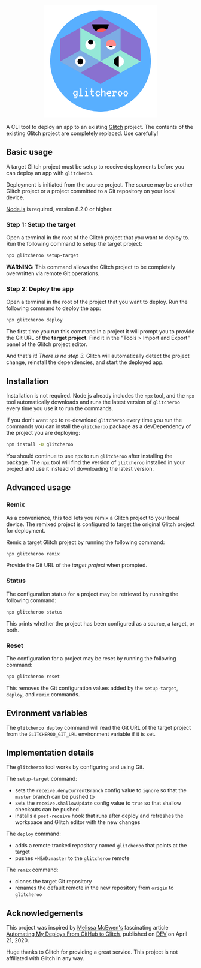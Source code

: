 <p align="center">
  <img src="https://raw.githubusercontent.com/bacongravy/glitcheroo/master/logo.png" width=300>
</p>

A CLI tool to deploy an app to an existing [Glitch](https://glitch.com) project. The contents of the existing Glitch project are completely replaced. Use carefully!

## Basic usage

A target Glitch project must be setup to receive deployments before you can deploy an app with `glitcheroo`.

Deployment is initiated from the source project. The source may be another Glitch project or a project committed to a Git repository on your local device.

[Node.js](https://nodejs.org) is required, version 8.2.0 or higher.

### Step 1: Setup the target

Open a terminal in the root of the Glitch project that you want to deploy to. Run the following command to setup the target project:

```sh
npx glitcheroo setup-target
```

**WARNING:** This command allows the Glitch project to be completely overwritten via remote Git operations.

### Step 2: Deploy the app

Open a terminal in the root of the project that you want to deploy. Run the following command to deploy the app:

```sh
npx glitcheroo deploy
```

The first time you run this command in a project it will prompt you to provide the Git URL of the **target project**. Find it in the "Tools > Import and Export" panel of the Glitch project editor.

And that's it! _There is no step 3._ Glitch will automatically detect the project change, reinstall the dependencies, and start the deployed app.

## Installation

Installation is not required. Node.js already includes the `npx` tool, and the `npx` tool automatically downloads and runs the latest version of `glitcheroo` every time you use it to run the commands.

If you don't want `npx` to re-download `glitcheroo` every time you run the commands you can install the `glitcheroo` package as a devDependency of the project you are deploying:

```sh
npm install -D glitcheroo
```

You should continue to use `npx` to run `glitcheroo` after installing the package. The `npx` tool will find the version of `glitcheroo` installed in your project and use it instead of downloading the latest version.

## Advanced usage

### Remix

As a convenience, this tool lets you remix a Glitch project to your local device. The remixed project is configured to target the original Glitch project for deployment.

Remix a target Glitch project by running the following command:

```sh
npx glitcheroo remix
```

Provide the Git URL of the _target project_ when prompted.

### Status

The configuration status for a project may be retrieved by running the following command:

```sh
npx glitcheroo status
```

This prints whether the project has been configured as a source, a target, or both.

### Reset

The configuration for a project may be reset by running the following command:

```sh
npx glitcheroo reset
```

This removes the Git configuration values added by the `setup-target`, `deploy`, and `remix` commands.

## Evironment variables

The `glitcheroo deploy` command will read the Git URL of the target project from the `GLITCHEROO_GIT_URL` environment variable if it is set.

## Implementation details

The `glitcheroo` tool works by configuring and using Git.

The `setup-target` command:

- sets the `receive.denyCurrentBranch` config value to `ignore` so that the `master` branch can be pushed to
- sets the `receive.shallowUpdate` config value to `true` so that shallow checkouts can be pushed
- installs a `post-receive` hook that runs after deploy and refreshes the workspace and Glitch editor with the new changes

The `deploy` command:

- adds a remote tracked repository named `glitcheroo` that points at the target
- pushes `+HEAD:master` to the `glitcheroo` remote

The `remix` command:

- clones the target Git repository
- renames the default remote in the new repository from `origin` to `glitcheroo`

## Acknowledgements

This project was inspired by [Melissa McEwen's](http://www.melissamcewen.com/) fascinating article [Automating My Deploys From GitHub to Glitch](https://dev.to/glitch/automating-my-deploys-from-github-to-glitch-2fpd), published on [DEV](https://dev.to/) on April 21, 2020.

Huge thanks to Glitch for providing a great service. This project is not affiliated with Glitch in any way.
